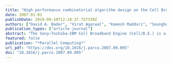 ```yaml
---
title: "High performance combinatorial algorithm design on the Cell Broadband Engine processor"
date: 2007-01-01
publishDate: 2019-09-10T12:18:37.757339Z
authors: ["David A. Bader", "Virat Agarwal", "Kamesh Madduri", "Seunghwa Kang"]
publication_types: ["article-journal"]
abstract: "The Sony–Toshiba–IBM Cell Broadband Engine (Cell/B.E.) is a heterogeneous multicore architecture that consists of a traditional microprocessor (PPE) with eight SIMD co-processing units (SPEs) integrated on-chip. While the Cell/B.E. processor is architected for multimedia applications with regular processing requirements, we are interested in its performance on problems with non-uniform memory access patterns. In this article, we present two case studies to illustrate the design and implementation of parallel combinatorial algorithms on Cell/B.E.: we discuss list ranking, a fundamental kernel for graph problems, and zlib, a data compression and decompression library.  List ranking is a particularly challenging problem to parallelize on current cache-based and distributed memory architectures due to its low computational intensity and irregular memory access patterns. To tolerate memory latency on the Cell/B.E. processor, we decompose work into several independent tasks and coordinate computation using the novel idea of Software-Managed threads (SM-Threads). We apply this generic SPE work-partitioning technique to efficiently implement list ranking, and demonstrate substantial speedup in comparison to traditional cache-based microprocessors. For instance, on a 3.2 GHz IBM QS20 Cell/B.E. blade, for a random linked list of 1 million nodes, we achieve an overall speedup of 8.34 over a PPE-only implementation.  Our second case study, zlib, is a data compression/decompression library that is extensively used in both scientific as well as general purpose computing. The core kernels in the zlib library are the LZ77 longest subsequence matching algorithm and Huffman data encoding. We design efficient parallel algorithms for these combinatorial kernels, and exploit concurrency at multiple levels on the Cell/B.E. processor. We also present a Cell/B.E. optimized implementation of gzip, a popular file-compression application based on the zlib library. For our Cell/B.E. implementation of gzip, we achieve an average speedup of 2.9 in compression over current workstations."
featured: false
publication: "*Parallel Computing*"
url_pdf: "https://doi.org/10.1016/j.parco.2007.09.005"
doi: "10.1016/j.parco.2007.09.005"
---
```


